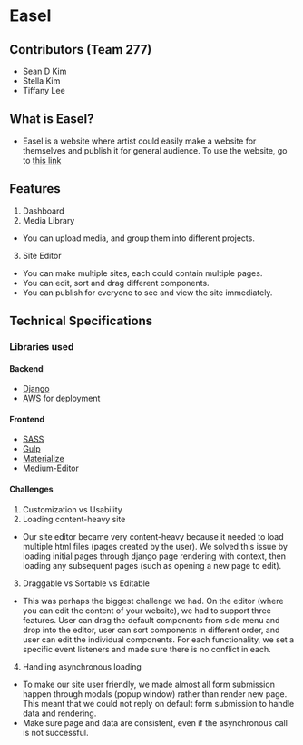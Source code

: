 # Easel

## Contributors (Team 277)
- Sean D Kim
- Stella Kim
- Tiffany Lee

## What is Easel? 
- Easel is a website where artist could easily make a website for themselves and publish it for general audience. To use the website, go to [this link](http://34.205.144.52/)

## Features
1. Dashboard
2. Media Library
  - You can upload media, and group them into different projects. 
3. Site Editor
  - You can make multiple sites, each could contain multiple pages. 
  - You can edit, sort and drag different components. 
  - You can publish for everyone to see and view the site immediately. 

## Technical Specifications
### Libraries used
#### Backend
- [Django](https://www.djangoproject.com/)
- [AWS](https://aws.amazon.com/) for deployment

#### Frontend
- [SASS](sass-lang.com/)
- [Gulp](https://gulpjs.com/)
- [Materialize](http://materializecss.com/)
- [Medium-Editor](https://github.com/yabwe/medium-editor)

#### Challenges
1. Customization vs Usability
2. Loading content-heavy site
- Our site editor became very content-heavy because it needed to load multiple html files (pages created by the user). We solved this issue by loading initial pages through django page rendering with context, then loading any subsequent pages (such as opening a new page to edit). 
3. Draggable vs Sortable vs Editable
- This was perhaps the biggest challenge we had. On the editor (where you can edit the content of your website), we had to support three features. User can drag the default components from side menu and drop into the editor, user can sort components in different order, and user can edit the individual components. For each functionality, we set a specific event listeners and made sure there is no conflict in each. 
4. Handling asynchronous loading
  - To make our site user friendly, we made almost all form submission happen through modals (popup window) rather than render new page. This meant that we could not reply on default form submission to handle data and rendering. 
  - Make sure page and data are consistent, even if the asynchronous call is not successful. 
 

